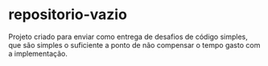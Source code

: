 # repositorio-vazio
Projeto criado para enviar como entrega de desafios de código simples, que são simples o suficiente a ponto de não compensar o tempo gasto com a implementação.
